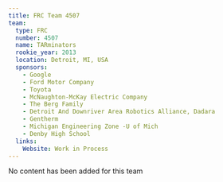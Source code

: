```yaml
---
title: FRC Team 4507
team:
  type: FRC
  number: 4507
  name: TARminators
  rookie_year: 2013
  location: Detroit, MI, USA
  sponsors:
    - Google
    - Ford Motor Company
    - Toyota
    - McNaughton-McKay Electric Company
    - The Berg Family
    - Detroit And Downriver Area Robotics Alliance, Dadara
    - Gentherm
    - Michigan Engineering Zone -U of Mich
    - Denby High School
  links:
    Website: Work in Process
---
```

No content has been added for this team
